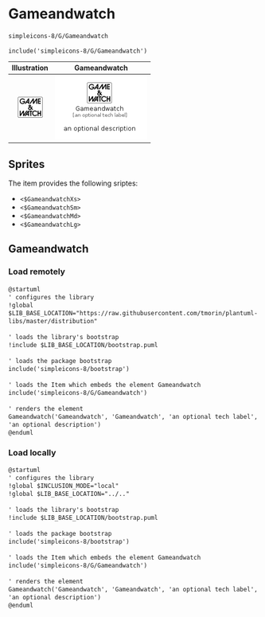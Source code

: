 # Gameandwatch


```text
simpleicons-8/G/Gameandwatch
```

```text
include('simpleicons-8/G/Gameandwatch')
```



| Illustration | Gameandwatch |
| :---: | :---: |
| ![illustration for Illustration](../../simpleicons-8/G/Gameandwatch.png) | ![illustration for Gameandwatch](../../simpleicons-8/G/Gameandwatch.Local.png) |



## Sprites
The item provides the following sriptes:

- `<$GameandwatchXs>`
- `<$GameandwatchSm>`
- `<$GameandwatchMd>`
- `<$GameandwatchLg>`





## Gameandwatch

### Load remotely
```plantuml
@startuml
' configures the library
!global $LIB_BASE_LOCATION="https://raw.githubusercontent.com/tmorin/plantuml-libs/master/distribution"

' loads the library's bootstrap
!include $LIB_BASE_LOCATION/bootstrap.puml

' loads the package bootstrap
include('simpleicons-8/bootstrap')

' loads the Item which embeds the element Gameandwatch
include('simpleicons-8/G/Gameandwatch')

' renders the element
Gameandwatch('Gameandwatch', 'Gameandwatch', 'an optional tech label', 'an optional description')
@enduml
```

### Load locally
```plantuml
@startuml
' configures the library
!global $INCLUSION_MODE="local"
!global $LIB_BASE_LOCATION="../.."

' loads the library's bootstrap
!include $LIB_BASE_LOCATION/bootstrap.puml

' loads the package bootstrap
include('simpleicons-8/bootstrap')

' loads the Item which embeds the element Gameandwatch
include('simpleicons-8/G/Gameandwatch')

' renders the element
Gameandwatch('Gameandwatch', 'Gameandwatch', 'an optional tech label', 'an optional description')
@enduml
```

